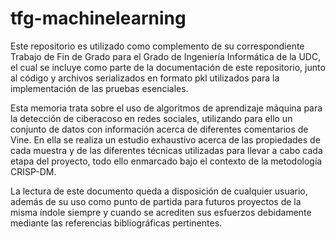 # tfg-machinelearning

Este repositorio es utilizado como complemento de su correspondiente Trabajo de Fin de Grado para el Grado de Ingeniería Informática de la UDC, el cual se incluye como parte de la documentación de este repositorio, junto al código y archivos serializados en formato pkl utilizados para la implementación de las pruebas esenciales.

Esta memoria trata sobre el uso de algoritmos de aprendizaje máquina para la detección de ciberacoso en redes sociales, utilizando para ello un conjunto de datos con información acerca de diferentes comentarios de Vine. En ella se realiza un estudio exhaustivo acerca de las propiedades de cada muestra y de las diferentes técnicas utilizadas para llevar a cabo cada etapa del proyecto, todo ello enmarcado bajo el contexto de la metodología CRISP-DM.

La lectura de este documento queda a disposición de cualquier usuario, además de su uso como punto de partida para futuros proyectos de la misma índole siempre y cuando se acrediten sus esfuerzos debidamente mediante las referencias bibliográficas pertinentes.

